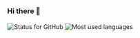 ### Hi there 👋


<img align="center" src="https://github-readme-stats.vercel.app/api?username=gustavogonc&show_icons=true&theme=radical" alt="Status for GitHub" /> 
<img align="center" class="imagem2" src="https://github-readme-stats.vercel.app/api/top-langs/?username=gustavogonc&theme=radical" alt="Most used languages" />
<!--
**gustavogonc/gustavogonc** is a ✨ _special_ ✨ repository because its `README.md` (this file) appears on your GitHub profile.

Here are some ideas to get you started:

- 🔭 I’m currently working on ...
- 🌱 I’m currently learning ...
- 👯 I’m looking to collaborate on ...
- 🤔 I’m looking for help with ...
- 💬 Ask me about ...
- 📫 How to reach me: ...
- 😄 Pronouns: ...
- ⚡ Fun fact: ...
-->

